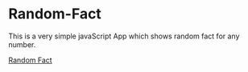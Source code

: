 # Random-Fact
This is a very simple javaScript App which shows random fact for any number.

[Random Fact](https://random-fact-number.netlify.app)